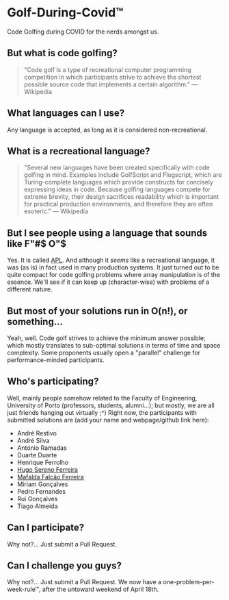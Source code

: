 # Golf-During-Covid™

Code Golfing during COVID for the nerds amongst us.

## But what is code golfing?

> "Code golf is a type of recreational computer programming competition in which participants strive to achieve the shortest possible source code that implements a certain algorithm." — Wikipedia

## What languages can I use?

Any language is accepted, as long as it is considered non-recreational. 

## What is a recreational language?

> "Several new languages have been created specifically with code golfing in mind. Examples include GolfScript and Flogscript, which are Turing-complete languages which provide constructs for concisely expressing ideas in code. Because golfing languages compete for extreme brevity, their design sacrifices readability which is important for practical production environments, and therefore they are often esoteric." — Wikipedia

## But I see people using a language that sounds like F"#$ O"$

Yes. It is called [APL](https://en.wikipedia.org/wiki/APL_(programming_language)). And although it _seems_ like a recreational language, it was (as is) in fact used in many production systems. It just turned out to be quite compact for code golfing problems where array manipulation is of the essence. We'll see if it can keep up (character-wise) with problems of a different nature.

## But most of your solutions run in O(n!), or something...

Yeah, well. Code golf strives to achieve the minimum answer possible; which mostly translates to sub-optimal solutions in terms of time and space complexity. Some proponents usually open a "parallel" challenge for performance-minded participants.

## Who's participating?

Well, mainly people somehow related to the Faculty of Engineering, University of Porto (professors, students, alumni...); but mostly, we are all just friends hanging out virtually ;^) Right now, the participants with submitted solutions are (add your name and webpage/github link here):

* André Restivo
* André Silva
* António Ramadas
* Duarte Duarte
* Henrique Ferrolho
* [Hugo Sereno Ferreira](http://hugosereno.eu)
* [Mafalda Falcão Ferreira](http://mafaldafalcao.eu)
* Miriam Gonçalves
* Pedro Fernandes
* Rui Gonçalves
* Tiago Almeida

## Can I participate?

Why not?... Just submit a Pull Request.

## Can I challenge you guys?

Why not?... Just submit a Pull Request. We now have a one-problem-per-week-rule™, after the untoward weekend of April 18th.


